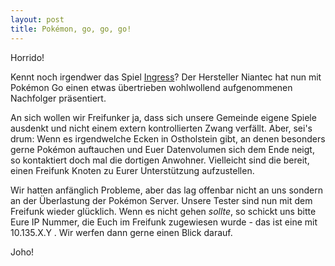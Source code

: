 ```yaml
---
layout: post
title: Pokémon, go, go, go!
---
```

Horrido!

Kennt noch irgendwer das Spiel [Ingress](https://de.wikipedia.org/wiki/Ingress_(Spiel))?
Der Hersteller Niantec hat nun mit Pokémon Go einen etwas übertrieben wohlwollend
aufgenommenen Nachfolger präsentiert.

An sich wollen wir Freifunker ja, dass sich unsere Gemeinde eigene Spiele ausdenkt
und nicht einem extern kontrollierten Zwang verfällt.  Aber, sei's drum: Wenn es irgendwelche Ecken
in Ostholstein gibt, an denen besonders gerne Pokémon auftauchen und Euer Datenvolumen
sich dem Ende neigt, so kontaktiert doch mal die dortigen Anwohner. Vielleicht sind
die bereit, einen Freifunk Knoten zu Eurer Unterstützung aufzustellen.

Wir hatten anfänglich Probleme, aber das lag offenbar nicht an uns sondern an der Überlastung
der Pokémon Server. Unsere Tester sind nun mit dem Freifunk wieder glücklich. Wenn es
nicht gehen *sollte*, so schickt uns bitte Eure IP Nummer, die Euch im Freifunk
zugewiesen wurde  - das ist eine mit 10.135.X.Y . Wir werfen dann gerne einen Blick darauf.

Joho!
